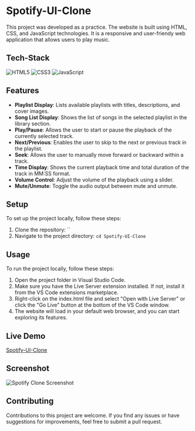 # Spotify-UI-Clone

This project was developed as a practice.  The website is built using HTML, CSS, and JavaScript technologies. It is a responsive and user-friendy web application that allows users to play music.

## Tech-Stack

<div align="left">
<img alt="HTML5" src="https://img.shields.io/badge/html5-%23E34F26.svg?style=for-the-badge&logo=html5&logoColor=white"/>
<img alt="CSS3" src="https://img.shields.io/badge/css3-%231572B6.svg?style=for-the-badge&logo=css3&logoColor=white"/> 
<img alt="JavaScript" src="https://img.shields.io/badge/javascript-%23323330.svg?style=for-the-badge&logo=javascript&logoColor=%23F7DF1E"/>
</div>

## Features

- **Playlist Display**: Lists available playlists with titles, descriptions, and cover images.
- **Song List Display**: Shows the list of songs in the selected playlist in the library section.
- **Play/Pause**: Allows the user to start or pause the playback of the currently selected track.
- **Next/Previous**: Enables the user to skip to the next or previous track in the playlist.
- **Seek**: Allows the user to manually move forward or backward within a track.
- **Time Display**: Shows the current playback time and total duration of the track in MM:SS format.
- **Volume Control**: Adjust the volume of the playback using a slider.
- **Mute/Unmute**: Toggle the audio output between mute and unmute.

## Setup

To set up the project locally, follow these steps:

1. Clone the repository: ``
2. Navigate to the project directory: `cd Spotify-UI-Clone`

## Usage

To run the project locally, follow these steps:

1. Open the project folder in Visual Studio Code.
2. Make sure you have the Live Server extension installed. If not, install it from the VS Code extensions marketplace.
3. Right-click on the index.html file and select "Open with Live Server" or click the "Go Live" button at the bottom of the VS Code window.
4. The website will load in your default web browser, and you can start exploring its features.

## Live Demo

[Spotify-UI-Clone](https://clone-spotify-ui.netlify.app/)

## Screenshot

![Spotify Clone Screenshot](https://github.com/user-attachments/assets/fdcd9875-8a34-467d-92dd-b7f35976014d)

## Contributing

Contributions to this project are welcome. If you find any issues or have suggestions for improvements, feel free to submit a pull request.

